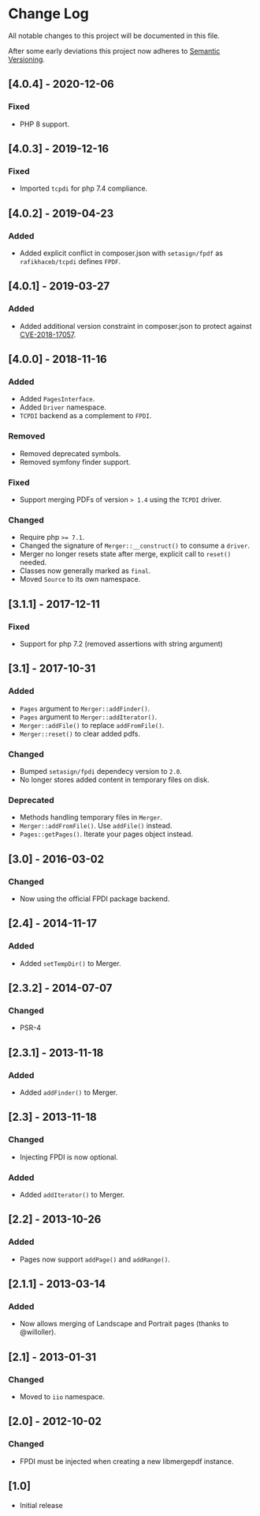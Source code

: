 # Change Log
All notable changes to this project will be documented in this file.

After some early deviations this project now adheres to [Semantic Versioning](http://semver.org/).

## [4.0.4] - 2020-12-06

### Fixed
- PHP 8 support.

## [4.0.3] - 2019-12-16

### Fixed
- Imported `tcpdi` for php 7.4 compliance.

## [4.0.2] - 2019-04-23

### Added
- Added explicit conflict in composer.json with `setasign/fpdf` as `rafikhaceb/tcpdi`
  defines `FPDF`.

## [4.0.1] - 2019-03-27

### Added
- Added additional version constraint in composer.json to protect against
  [CVE-2018-17057](https://polict.net/blog/CVE-2018-17057).

## [4.0.0] - 2018-11-16

### Added
- Added `PagesInterface`.
- Added `Driver` namespace.
- `TCPDI` backend as a complement to `FPDI`.

### Removed
- Removed deprecated symbols.
- Removed symfony finder support.

### Fixed
- Support merging PDFs of version `> 1.4` using the `TCPDI` driver.

### Changed
- Require php `>= 7.1`.
- Changed the signature of `Merger::__construct()` to consume a `driver`.
- Merger no longer resets state after merge, explicit call to `reset()` needed.
- Classes now generally marked as `final`.
- Moved `Source` to its own namespace.

## [3.1.1] - 2017-12-11

### Fixed
- Support for php 7.2 (removed assertions with string argument)

## [3.1] - 2017-10-31

### Added
- `Pages` argument to `Merger::addFinder()`.
- `Pages` argument to `Merger::addIterator()`.
- `Merger::addFile()` to replace `addFromFile()`.
- `Merger::reset()` to clear added pdfs.

### Changed
- Bumped `setasign/fpdi` dependecy version to `2.0`.
- No longer stores added content in temporary files on disk.

### Deprecated
- Methods handling temporary files in `Merger`.
- `Merger::addFromFile()`. Use `addFile()` instead.
- `Pages::getPages()`. Iterate your pages object instead.

## [3.0] - 2016-03-02

### Changed
- Now using the official FPDI package backend.

## [2.4] - 2014-11-17

### Added
- Added `setTempDir()` to Merger.

## [2.3.2] - 2014-07-07

### Changed
- PSR-4

## [2.3.1] - 2013-11-18

### Added
- Added `addFinder()` to Merger.

## [2.3] - 2013-11-18

### Changed
- Injecting FPDI is now optional.

### Added
- Added `addIterator()` to Merger.

## [2.2] - 2013-10-26

### Added
- Pages now support `addPage()` and `addRange()`.

## [2.1.1] - 2013-03-14

### Added
- Now allows merging of Landscape and Portrait pages (thanks to @willoller).

## [2.1] - 2013-01-31

### Changed
- Moved to `iio` namespace.

## [2.0] - 2012-10-02

### Changed
- FPDI must be injected when creating a new libmergepdf instance.

## [1.0]
- Initial release
